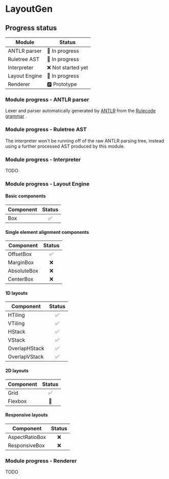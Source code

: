 # LayoutGen

## Progress status

| Module        | Status           |
|---------------|------------------|
| ANTLR parser  | 🔵 In progress   |
| Ruletree AST  | 🔵 In progress   |
| Interpreter   | ❌ Not started yet |
| Layout Engine | 🔵 In progress   |
| Renderer      | 🅿️ Prototype    |

### Module progress - ANTLR parser

Lexer and parser automatically generated by [ANTLR](https://www.antlr.org) from
the [Rulecode grammar](https://github.com/layoutgen/layoutgen/blob/main/src/main/antlr/art/scidsgn/layoutgen/rulecode/Rulecode.g4)
.

### Module progress - Ruletree AST

The interpreter won't be running off of the raw ANTLR parsing tree, instead using a further processed AST produced by
this module.

### Module progress - Interpreter

TODO

### Module progress - Layout Engine

#### Basic components

| Component   | Status |
|-------------|:------:|
| Box         |   ✅    |

#### Single element alignment components

| Component   | Status |
|-------------|:------:|
| OffsetBox   |   ✅    |
| MarginBox   |   ❌    |
| AbsoluteBox |   ❌    |
| CenterBox   |   ❌    |

#### 1D layouts

| Component     | Status  |
|---------------|:-------:|
| HTiling       |    ✅    |
| VTiling       |    ✅    |
| HStack        |    ✅    |
| VStack        |    ✅    |
| OverlapHStack |    ✅    |
| OverlapVStack |    ✅    |

#### 2D layouts

| Component     | Status  |
|---------------|:-------:|
| Grid          |    ✅    |
| Flexbox       |    🔵    |

#### Responsive layouts

| Component      | Status  |
|----------------|:-------:|
| AspectRatioBox |    ❌    |
| ResponsiveBox  |    ❌    |

### Module progress - Renderer

TODO
